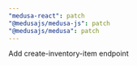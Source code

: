 ```yaml
---
"medusa-react": patch
"@medusajs/medusa-js": patch
"@medusajs/medusa": patch
---
```


Add create-inventory-item endpoint

